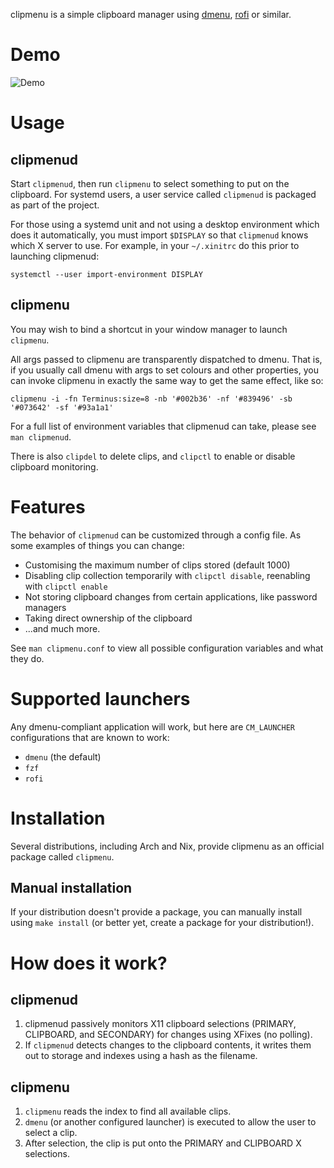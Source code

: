clipmenu is a simple clipboard manager using [dmenu][], [rofi][] or similar.

# Demo

![Demo](https://cloud.githubusercontent.com/assets/660663/24079784/6f76da94-0c88-11e7-8251-40b1f02ebf3c.gif)

# Usage

## clipmenud

Start `clipmenud`, then run `clipmenu` to select something to put on the
clipboard. For systemd users, a user service called `clipmenud` is packaged as
part of the project.

For those using a systemd unit and not using a desktop environment which does
it automatically, you must import `$DISPLAY` so that `clipmenud` knows which X
server to use. For example, in your `~/.xinitrc` do this prior to launching
clipmenud:

    systemctl --user import-environment DISPLAY

## clipmenu

You may wish to bind a shortcut in your window manager to launch `clipmenu`.

All args passed to clipmenu are transparently dispatched to dmenu. That is, if
you usually call dmenu with args to set colours and other properties, you can
invoke clipmenu in exactly the same way to get the same effect, like so:

    clipmenu -i -fn Terminus:size=8 -nb '#002b36' -nf '#839496' -sb '#073642' -sf '#93a1a1'

For a full list of environment variables that clipmenud can take, please see
`man clipmenud`.

There is also `clipdel` to delete clips, and `clipctl` to enable or disable
clipboard monitoring.

# Features

The behavior of `clipmenud` can be customized through a config file. As some
examples of things you can change:

* Customising the maximum number of clips stored (default 1000)
* Disabling clip collection temporarily with `clipctl disable`, reenabling with
  `clipctl enable`
* Not storing clipboard changes from certain applications, like password
  managers
* Taking direct ownership of the clipboard
* ...and much more.

See `man clipmenu.conf` to view all possible configuration variables and what
they do.

# Supported launchers

Any dmenu-compliant application will work, but here are `CM_LAUNCHER`
configurations that are known to work:

- `dmenu` (the default)
- `fzf`
- `rofi`

# Installation

Several distributions, including Arch and Nix, provide clipmenu as an official
package called `clipmenu`.

## Manual installation

If your distribution doesn't provide a package, you can manually install using
`make install` (or better yet, create a package for your distribution!).

# How does it work?

## clipmenud

1. clipmenud passively monitors X11 clipboard selections (PRIMARY, CLIPBOARD,
   and SECONDARY) for changes using XFixes (no polling).
2. If `clipmenud` detects changes to the clipboard contents, it writes them out
   to storage and indexes using a hash as the filename.

## clipmenu

1. `clipmenu` reads the index to find all available clips.
2. `dmenu` (or another configured launcher) is executed to allow the user to
   select a clip.
3. After selection, the clip is put onto the PRIMARY and CLIPBOARD X
   selections.

[dmenu]: http://tools.suckless.org/dmenu/
[rofi]: https://github.com/DaveDavenport/Rofi
